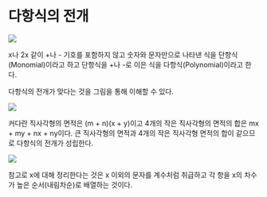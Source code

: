 # 다항식의 전개

![](C:\Users\LAB\Desktop\Polynomial_Expansion1.JPG)

x나 2x 같이 +나 - 기호를 포함하지 않고 숫자와 문자만으로 나타낸 식을 단항식(Monomial)이라고 하고 단항식을 +나 -로 이은 식을 다항식(Polynomial)이라고 한다. 



다항식의 전개가 맞다는 것을 그림을 통해 이해할 수 있다.

![](C:\Users\LAB\Desktop\Polynomial_Expansion2.JPG)

커다란 직사각형의 면적은 (m + n)(x + y)이고 4개의 작은 직사각형의 면적의 합은 mx + my + nx + ny이다. 큰 직사각형의 면적과 4개의 작은 직사각형 면적의 합이 같으므로 다항식의 전개가 성립한다. 



![](C:\Users\LAB\Desktop\Polynomial_Expansion3.JPG)



참고로 x에 대해 정리한다는 것은 x 이외의 문자를 계수처럼 취급하고 각 항을 x의 차수가 높은 순서(내림차순)로 배열하는 것이다. 